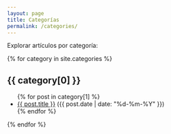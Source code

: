 ```yaml
---
layout: page
title: Categorías
permalink: /categories/
---
```


Explorar artículos por categoría:

{% for category in site.categories %}
## {{ category[0] }}

<ul>
  {% for post in category[1] %}
    <li><a href="{{ site.baseurl }}{{ post.url }}">{{ post.title }}</a> ({{ post.date | date: "%d-%m-%Y" }})</li>
  {% endfor %}
</ul>
{% endfor %}
